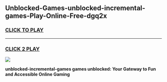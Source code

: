 
## Unblocked-Games-unblocked-incremental-games-Play-Online-Free-dgq2x
<h3>
<a href="https://premium76.site?title=unblocked-incremental-games&ref=26A">CLICK TO PLAY</a></h3>
<hr>

<h3>
<a href="https://premium76.site?title=unblocked-incremental-games&ref=26A">CLICK 2 PLAY</a>
  
</h3>

<a href="https://premium76.site?title=unblocked-incremental-games&ref=26A"><img src="https://clearcache.store/games.png"></a>


**unblocked-incremental-games games unblocked: Your Gateway to Fun and Accessible Online Gaming**
